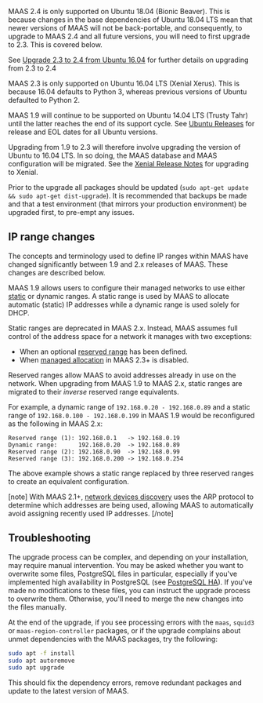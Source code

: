 MAAS 2.4 is only supported on Ubuntu 18.04 (Bionic Beaver). This is because changes in the base dependencies of Ubuntu 18.04 LTS mean that newer versions of MAAS will not be back-portable, and consequently, to upgrade to MAAS 2.4 and all future versions, you will need to first upgrade to 2.3. This is covered below.

See [Upgrade 2.3 to 2.4 from Ubuntu 16.04](installconfig-upgrade-postgres.md) for further details on upgrading from 2.3 to 2.4

MAAS 2.3 is only supported on Ubuntu 16.04 LTS (Xenial Xerus). This is because 16.04 defaults to Python 3, whereas previous versions of Ubuntu defaulted to Python 2.

MAAS 1.9 will continue to be supported on Ubuntu 14.04 LTS (Trusty Tahr) until the latter reaches the end of its support cycle. See [Ubuntu Releases](https://wiki.ubuntu.com/Releases) for release and EOL dates for all Ubuntu versions.

Upgrading from 1.9 to 2.3 will therefore involve upgrading the version of Ubuntu to 16.04 LTS. In so doing, the MAAS database and MAAS configuration will be migrated. See the [Xenial Release Notes](https://wiki.ubuntu.com/XenialXerus/ReleaseNotes#Upgrading_from_Ubuntu_14.04_LTS_or_15.10) for upgrading to Xenial.

Prior to the upgrade all packages should be updated (`sudo apt-get update && sudo apt-get dist-upgrade`). It is recommended that backups be made and that a test environment (that mirrors your production environment) be upgraded first, to pre-empt any issues.

## IP range changes

The concepts and terminology used to define IP ranges within MAAS have changed significantly between 1.9 and 2.x releases of MAAS. These changes are described below.

MAAS 1.9 allows users to configure their managed networks to use either [static](https://docs.ubuntu.com/maas/1.9/en/nodes-commission) or dynamic ranges. A static range is used by MAAS to allocate automatic (static) IP addresses while a dynamic range is used solely for DHCP.

Static ranges are deprecated in MAAS 2.x. Instead, MAAS assumes full control of the address space for a network it manages with two exceptions:

-   When an optional [reserved range](installconfig-network-ipranges.md) has been defined.
-   When [managed allocation](installconfig-network-subnet-management.md) in MAAS 2.3+ is disabled.

Reserved ranges allow MAAS to avoid addresses already in use on the network. When upgrading from MAAS 1.9 to MAAS 2.x, static ranges are migrated to their *inverse* reserved range equivalents.

For example, a dynamic range of `192.168.0.20 - 192.168.0.89` and a static range of `192.168.0.100 - 192.168.0.199` in MAAS 1.9 would be reconfigured as the following in MAAS 2.x:

``` no-highlight
Reserved range (1): 192.168.0.1   -> 192.168.0.19
Dynamic range:      192.168.0.20  -> 192.168.0.89
Reserved range (2): 192.168.0.90  -> 192.168.0.99
Reserved range (3): 192.168.0.200 -> 192.168.0.254
```

The above example shows a static range replaced by three reserved ranges to create an equivalent configuration.

[note]
With MAAS 2.1+, [network devices discovery](installconfig-network-dev-discovery.md) uses the ARP protocol to determine which addresses are being used, allowing MAAS to automatically avoid assigning recently used IP addresses.
[/note]

## Troubleshooting

The upgrade process can be complex, and depending on your installation, may require manual intervention. You may be asked whether you want to overwrite some files, PostgreSQL files in particular, especially if you've implemented high availability in PostgreSQL (see [PostgreSQL HA](manage-ha-postgresql.md)). If you've made no modifications to these files, you can instruct the upgrade process to overwrite them. Otherwise, you'll need to merge the new changes into the files manually.

At the end of the upgrade, if you see processing errors with the `maas`, `squid3` or `maas-region-controller` packages, or if the upgrade complains about unmet dependencies with the MAAS packages, try the following:

``` bash
sudo apt -f install
sudo apt autoremove
sudo apt upgrade
```

This should fix the dependency errors, remove redundant packages and update to the latest version of MAAS.

<!-- LINKS -->

